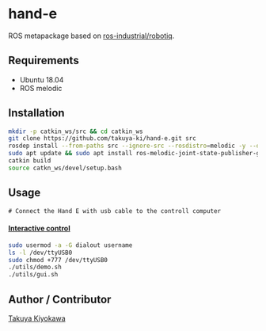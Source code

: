 # hand-e

ROS metapackage based on [ros-industrial/robotiq](https://github.com/ros-industrial/robotiq).

## Requirements

- Ubuntu 18.04
- ROS melodic

## Installation

```bash
mkdir -p catkin_ws/src && cd catkin_ws
git clone https://github.com/takuya-ki/hand-e.git src
rosdep install --from-paths src --ignore-src --rosdistro=melodic -y --os=ubuntu:bionic
sudo apt update && sudo apt install ros-melodic-joint-state-publisher-gui
catkin build
source catkn_ws/devel/setup.bash
```

## Usage

    # Connect the Hand E with usb cable to the controll computer

#### [Interactive control](https://wiki.ros.org/robotiq/Tutorials/Control%20of%20a%202-Finger%20Gripper%20using%20the%20Modbus%20RTU%20protocol%20%28ros%20kinetic%20and%20newer%20releases%29)

```bash
sudo usermod -a -G dialout username
ls -l /dev/ttyUSB0
sudo chmod +777 /dev/ttyUSB0
./utils/demo.sh
./utils/gui.sh
```

## Author / Contributor

[Takuya Kiyokawa](https://takuya-ki.github.io/)

